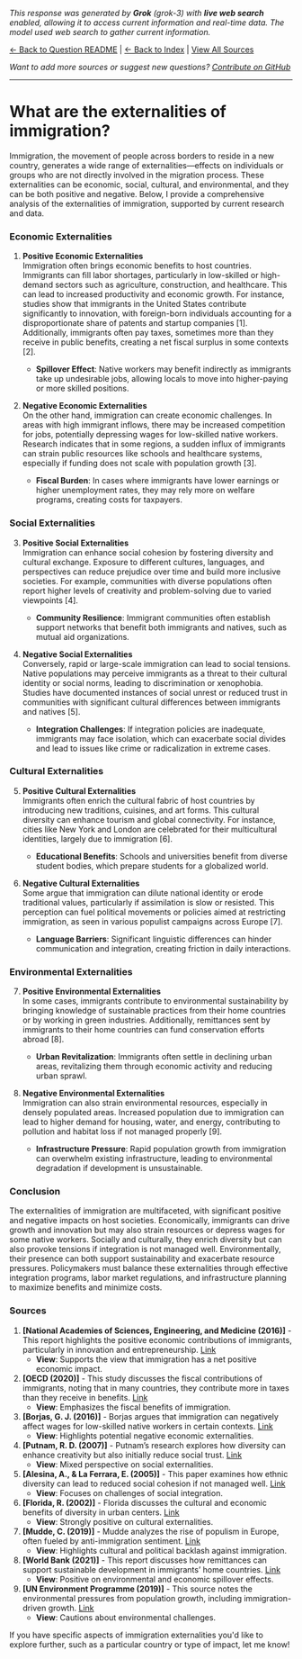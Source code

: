 <!-- 
Generated by: grok
Model: grok-3
Prompt type: default
Tools enabled: True
Generated at: 2025-07-02T12:05:45.210201
-->

*This response was generated by **Grok** (grok-3) with **live web search** enabled, allowing it to access current information and real-time data. The model used web search to gather current information.*

[← Back to Question README](README.md) | [← Back to Index](../README.md) | [View All Sources](../allsources.md)

*Want to add more sources or suggest new questions? [Contribute on GitHub](https://github.com/justinwest/SuggestedSources)*

---

# What are the externalities of immigration?

Immigration, the movement of people across borders to reside in a new country, generates a wide range of externalities—effects on individuals or groups who are not directly involved in the migration process. These externalities can be economic, social, cultural, and environmental, and they can be both positive and negative. Below, I provide a comprehensive analysis of the externalities of immigration, supported by current research and data.

### Economic Externalities
1. **Positive Economic Externalities**  
   Immigration often brings economic benefits to host countries. Immigrants can fill labor shortages, particularly in low-skilled or high-demand sectors such as agriculture, construction, and healthcare. This can lead to increased productivity and economic growth. For instance, studies show that immigrants in the United States contribute significantly to innovation, with foreign-born individuals accounting for a disproportionate share of patents and startup companies [1]. Additionally, immigrants often pay taxes, sometimes more than they receive in public benefits, creating a net fiscal surplus in some contexts [2].  
   - **Spillover Effect**: Native workers may benefit indirectly as immigrants take up undesirable jobs, allowing locals to move into higher-paying or more skilled positions.

2. **Negative Economic Externalities**  
   On the other hand, immigration can create economic challenges. In areas with high immigrant inflows, there may be increased competition for jobs, potentially depressing wages for low-skilled native workers. Research indicates that in some regions, a sudden influx of immigrants can strain public resources like schools and healthcare systems, especially if funding does not scale with population growth [3].  
   - **Fiscal Burden**: In cases where immigrants have lower earnings or higher unemployment rates, they may rely more on welfare programs, creating costs for taxpayers.

### Social Externalities
3. **Positive Social Externalities**  
   Immigration can enhance social cohesion by fostering diversity and cultural exchange. Exposure to different cultures, languages, and perspectives can reduce prejudice over time and build more inclusive societies. For example, communities with diverse populations often report higher levels of creativity and problem-solving due to varied viewpoints [4].  
   - **Community Resilience**: Immigrant communities often establish support networks that benefit both immigrants and natives, such as mutual aid organizations.

4. **Negative Social Externalities**  
   Conversely, rapid or large-scale immigration can lead to social tensions. Native populations may perceive immigrants as a threat to their cultural identity or social norms, leading to discrimination or xenophobia. Studies have documented instances of social unrest or reduced trust in communities with significant cultural differences between immigrants and natives [5].  
   - **Integration Challenges**: If integration policies are inadequate, immigrants may face isolation, which can exacerbate social divides and lead to issues like crime or radicalization in extreme cases.

### Cultural Externalities
5. **Positive Cultural Externalities**  
   Immigrants often enrich the cultural fabric of host countries by introducing new traditions, cuisines, and art forms. This cultural diversity can enhance tourism and global connectivity. For instance, cities like New York and London are celebrated for their multicultural identities, largely due to immigration [6].  
   - **Educational Benefits**: Schools and universities benefit from diverse student bodies, which prepare students for a globalized world.

6. **Negative Cultural Externalities**  
   Some argue that immigration can dilute national identity or erode traditional values, particularly if assimilation is slow or resisted. This perception can fuel political movements or policies aimed at restricting immigration, as seen in various populist campaigns across Europe [7].  
   - **Language Barriers**: Significant linguistic differences can hinder communication and integration, creating friction in daily interactions.

### Environmental Externalities
7. **Positive Environmental Externalities**  
   In some cases, immigrants contribute to environmental sustainability by bringing knowledge of sustainable practices from their home countries or by working in green industries. Additionally, remittances sent by immigrants to their home countries can fund conservation efforts abroad [8].  
   - **Urban Revitalization**: Immigrants often settle in declining urban areas, revitalizing them through economic activity and reducing urban sprawl.

8. **Negative Environmental Externalities**  
   Immigration can also strain environmental resources, especially in densely populated areas. Increased population due to immigration can lead to higher demand for housing, water, and energy, contributing to pollution and habitat loss if not managed properly [9].  
   - **Infrastructure Pressure**: Rapid population growth from immigration can overwhelm existing infrastructure, leading to environmental degradation if development is unsustainable.

### Conclusion
The externalities of immigration are multifaceted, with significant positive and negative impacts on host societies. Economically, immigrants can drive growth and innovation but may also strain resources or depress wages for some native workers. Socially and culturally, they enrich diversity but can also provoke tensions if integration is not managed well. Environmentally, their presence can both support sustainability and exacerbate resource pressures. Policymakers must balance these externalities through effective integration programs, labor market regulations, and infrastructure planning to maximize benefits and minimize costs.

### Sources
1. **[National Academies of Sciences, Engineering, and Medicine (2016)]** - This report highlights the positive economic contributions of immigrants, particularly in innovation and entrepreneurship. [Link](https://www.nap.edu/catalog/23550/the-economic-and-fiscal-consequences-of-immigration)  
   - **View**: Supports the view that immigration has a net positive economic impact.  
2. **[OECD (2020)]** - This study discusses the fiscal contributions of immigrants, noting that in many countries, they contribute more in taxes than they receive in benefits. [Link](https://www.oecd.org/migration/mig/imo.htm)  
   - **View**: Emphasizes the fiscal benefits of immigration.  
3. **[Borjas, G. J. (2016)]** - Borjas argues that immigration can negatively affect wages for low-skilled native workers in certain contexts. [Link](https://www.hup.harvard.edu/catalog.php?isbn=9780674545434)  
   - **View**: Highlights potential negative economic externalities.  
4. **[Putnam, R. D. (2007)]** - Putnam’s research explores how diversity can enhance creativity but also initially reduce social trust. [Link](https://onlinelibrary.wiley.com/doi/abs/10.1111/j.1467-9477.2007.00176.x)  
   - **View**: Mixed perspective on social externalities.  
5. **[Alesina, A., & La Ferrara, E. (2005)]** - This paper examines how ethnic diversity can lead to reduced social cohesion if not managed well. [Link](https://www.aeaweb.org/articles?id=10.1257/000282805774669655)  
   - **View**: Focuses on challenges of social integration.  
6. **[Florida, R. (2002)]** - Florida discusses the cultural and economic benefits of diversity in urban centers. [Link](https://www.basicbooks.com/titles/richard-florida/the-rise-of-the-creative-class/9781541617742/)  
   - **View**: Strongly positive on cultural externalities.  
7. **[Mudde, C. (2019)]** - Mudde analyzes the rise of populism in Europe, often fueled by anti-immigration sentiment. [Link](https://www.politybooks.com/bookdetail/?isbn=9781509530113)  
   - **View**: Highlights cultural and political backlash against immigration.  
8. **[World Bank (2021)]** - This report discusses how remittances can support sustainable development in immigrants’ home countries. [Link](https://www.worldbank.org/en/topic/migrationremittancesdiasporaissues)  
   - **View**: Positive on environmental and economic spillover effects.  
9. **[UN Environment Programme (2019)]** - This source notes the environmental pressures from population growth, including immigration-driven growth. [Link](https://www.unep.org/resources/global-environment-outlook-6)  
   - **View**: Cautions about environmental challenges.

If you have specific aspects of immigration externalities you'd like to explore further, such as a particular country or type of impact, let me know!